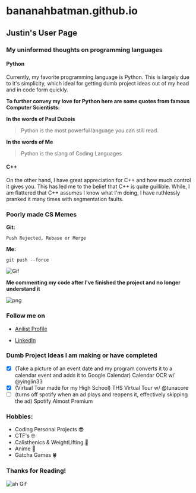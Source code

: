 # bananahbatman.github.io

## Justin's User Page

### My uninformed thoughts on programming languages

#### Python
Currently, my favorite programming language is Python. This is largely due to it's simplicity, which ideal for getting dumb project ideas out of my head and in code form quickly. 

**To further convey my love for Python here are some quotes from famous Computer Scientists:**

**In the words of Paul Dubois**
> Python is the most powerful language you can still read.

**In the words of Me**
> Python is the slang of Coding Languages

#### C++
On the other hand, I have great appreciation for C++ and how much control it gives you. This has led me to the belief that C++ is quite guillible. While, I am flattered that C++ assumes I know what I'm doing, I have ruthlessly pranked it many times with segmentation faults.

### Poorly made CS Memes

**Git:**

``` 
Push Rejected, Rebase or Merge 
```

**Me:**

```
git push --force
```
<img src='https://i.pinimg.com/originals/8a/6a/9d/8a6a9d94f4770522eb88cadb845749d5.gif' title='Funny Gif' width='' alt='Gif' > 

**Me commenting my code after I've finished the project and no longer understand it**

<img src='https://media.tenor.com/images/19a53c90ca1417f4f74f006fc1e378c4/tenor.png' title='Funny png' width='' alt='png' >

### Follow me on

- [Anilist Profile](https://anilist.co/user/papashiroganeTV/)

- [LinkedIn](www.linkedin.com/in/justin-nguyen-ucsd)


### Dumb Project Ideas I am making or have completed

- [X] \(Take a picture of an event date and my program converts it to a calendar event and adds it to Google Calendar) Calendar OCR w/ @yinglin33
- [X] \(Virtual Tour made for my High School) THS Virtual Tour w/ @tunacore
- [ ] \(turns off spotify when an ad plays and reopens it, effectively skipping the ad) Spotify Almost Premium

### Hobbies:
- Coding Personal Projects :sunglasses:	
- CTF's :nerd_face:
- Calisthenics & WeightLifting :muscle:
- Anime :clown_face:
- Gatcha Games :four_leaf_clover:

### Thanks for Reading!

<img src= 'https://images-wixmp-ed30a86b8c4ca887773594c2.wixmp.com/f/949f6d11-fa52-4894-8185-e25e5d510790/de485mx-a03a4051-d767-4ae4-b2e8-3af5d259da69.gif?token=eyJ0eXAiOiJKV1QiLCJhbGciOiJIUzI1NiJ9.eyJzdWIiOiJ1cm46YXBwOiIsImlzcyI6InVybjphcHA6Iiwib2JqIjpbW3sicGF0aCI6IlwvZlwvOTQ5ZjZkMTEtZmE1Mi00ODk0LTgxODUtZTI1ZTVkNTEwNzkwXC9kZTQ4NW14LWEwM2E0MDUxLWQ3NjctNGFlNC1iMmU4LTNhZjVkMjU5ZGE2OS5naWYifV1dLCJhdWQiOlsidXJuOnNlcnZpY2U6ZmlsZS5kb3dubG9hZCJdfQ.mBnZyqazsvl0AJZ4GVN-_WsKCgR1KSQMPxn8eKIHsMg' title='Other Funny Gif' width='' alt='ah Gif' > 


